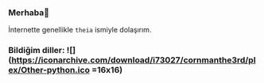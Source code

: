 ### Merhaba👋

İnternette genellikle ``theia`` ismiyle dolaşırım. 

### Bildiğim diller: ![](https://iconarchive.com/download/i73027/cornmanthe3rd/plex/Other-python.ico =16x16)
